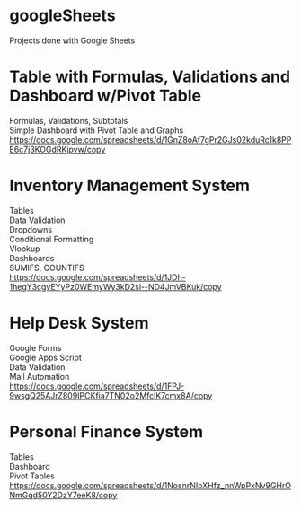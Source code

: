 # googleSheets
Projects done with Google Sheets
# Table with Formulas, Validations and Dashboard w/Pivot Table
Formulas, Validations, Subtotals <br />
Simple Dashboard with Pivot Table and Graphs
https://docs.google.com/spreadsheets/d/1GnZ8oAf7gPr2GJs02kduRc1k8PPE6c7j3KOGdRKjpvw/copy
# Inventory Management System
Tables<br />
Data Validation<br />
Dropdowns<br />
Conditional Formatting<br />
Vlookup<br />
Dashboards<br />
SUMIFS, COUNTIFS<br />
https://docs.google.com/spreadsheets/d/1JDh-1hegY3cgvEYyPz0WEmyWy3kD2si--ND4JmVBKuk/copy
# Help Desk System
Google Forms<br />
Google Apps Script<br />
Data Validation<br />
Mail Automation<br />
https://docs.google.com/spreadsheets/d/1FPJ-9wsgQ25AJrZ809IPCKfia7TN02o2MfclK7cmx8A/copy
# Personal Finance System
Tables<br />
Dashboard<br />
Pivot Tables<br />
https://docs.google.com/spreadsheets/d/1NosnrNIoXHfz_nnWpPxNv9GHrONmGqd50Y2DzY7eeK8/copy
